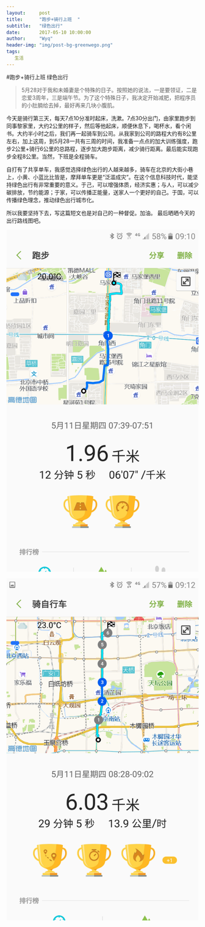 ```yaml
---
layout:     post
title:      "跑步+骑行上班  "
subtitle:   "绿色出行"
date:       2017-05-10 10:00:00
author:     "Wyq"
header-img: "img/post-bg-greenwego.png"
tags:
   生活
---
```


#跑步+骑行上班  绿色出行



>5月28对于我和未婚妻是个特殊的日子。按照她的说法，一是要领证，二是恋爱3周年，三是端午节。为了这个特殊日子，我决定开始减肥，把程序员的小肚腩给去掉，最好再来几块小腹肌。

今天是骑行第三天，每天7点10分准时起床，洗漱。7点30分出门，由家里跑步到同事黎家里，大约2公里的样子，然后等他起床，顺便休息下，喝杯水，看个闲书。大约半小时之后，我们再一起骑车到公司。从我家到公司的路程大约有8公里左右，加上这周，到5月28一共有三周的时间，我准备一点点的加大训练强度，跑步2公里+骑行6公里的总路程，逐步加大跑步距离，减少骑行距离。最后能实现跑步全程8公里。当然，下班是全程骑车。

自打有了共享单车，我感觉选择绿色出行的人越来越多，骑车在北京的大街小巷上，小黄、小蓝比比皆是，摩拜单车更是“泛滥成灾”。在这个信息科技时代，能坚持绿色出行有非常重要的意义。于己，可以增强体质，经济实惠；与人，可以减少碳排放，节约能源；于家，可以传播正能量，送家人一个更好的自己。于国，可以传播绿色理念，推动绿色出行城市化。

所以我要坚持下去，写这篇短文也是对自己的一种督促。加油。
最后晒晒今天的出行路线图吧。

![跑步](/img/post_bicycle_20170511-091020.png)

![骑行](/img/post_bicycle_20170511-091205.png)
